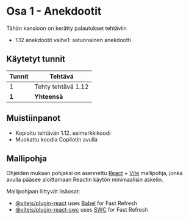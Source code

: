 # Osa 1 - Anekdootit

Tähän kansioon on kerätty palautukset tehtäviin 
- 1.12 anekdootit vaihe1: satunnainen anekdootti
## Käytetyt tunnit
  Tunnit | Tehtävä                 |
| ------- | ---------------------- |
| 1 | Tehty tehtävä 1.12 |
| **1** | **Yhteensä** |

## Muistiinpanot
- Kopioitu tehtävän 1.12. esimerkkikoodi
- Muokattu koodia Copilotin avulla

## Mallipohja

Ohjeiden mukaan pohjaksi on asennettu [React](https://react.dev/) + [Vite](https://vite.dev/) mallipohja, jonka avulla pääsee aloittamaan Reactin käytön minimaalisin askelin.

Mallipohjaan liittyvät lisäosat:

- [@vitejs/plugin-react](https://github.com/vitejs/vite-plugin-react/blob/main/packages/plugin-react/README.md) uses [Babel](https://babeljs.io/) for Fast Refresh
- [@vitejs/plugin-react-swc](https://github.com/vitejs/vite-plugin-react-swc) uses [SWC](https://swc.rs/) for Fast Refresh

